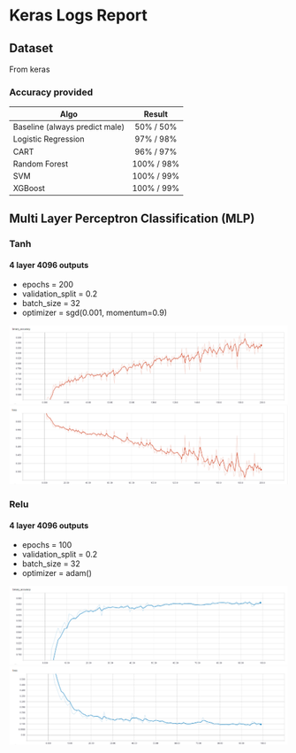 # Keras Logs Report

## Dataset

From keras

### Accuracy provided

| Algo                              | Result        |
| --------------------------------- |:-------------:|
| Baseline (always predict male)    | 50% / 50%     |
| Logistic Regression               | 97% / 98%     |
| CART                              | 96% / 97%     |
| Random Forest                     | 100% / 98%    |
| SVM                               | 100% / 99%    |
| XGBoost                           | 100% / 99%    |

## Multi Layer Perceptron Classification (MLP)

### Tanh

#### 4 layer 4096 outputs

* epochs = 200
* validation_split = 0.2
* batch_size = 32
* optimizer = sgd(0.001, momentum=0.9)

<img src="./img/tanh/4_4092_accuracy.png">
<img src="./img/tanh/4_4092_loss.png">

### Relu

#### 4 layer 4096 outputs

* epochs = 100
* validation_split = 0.2
* batch_size = 32
* optimizer = adam()

<img src="./img/relu/4_4092_accuracy.png">
<img src="./img/relu/4_4092_loss.png">
